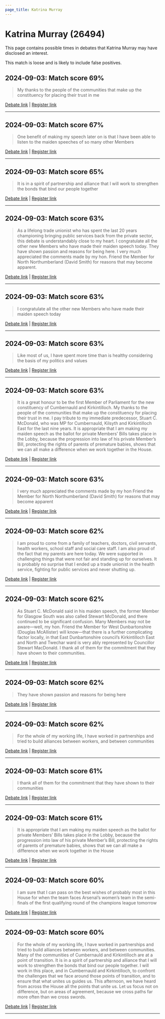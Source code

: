 ```yaml
---
page_title: Katrina Murray
---
```


# Katrina Murray  (26494)

This page contains possible times in debates that Katrina Murray may have disclosed an interest.

This match is loose and is likely to include false positives. 



## 2024-09-03: Match score 69%

>My thanks to the people of the communities that make up the constituency for placing their trust in me

[Debate link](https://www.theyworkforyou.com/debates/?id=2024-09-03c.246.1) | [Register link](https://www.theyworkforyou.com/mp/26494/register)


---



## 2024-09-03: Match score 67%

>One benefit of making my speech later on is that I have been able to listen to the maiden speeches of so many other Members

[Debate link](https://www.theyworkforyou.com/debates/?id=2024-09-03c.246.1) | [Register link](https://www.theyworkforyou.com/mp/26494/register)


---



## 2024-09-03: Match score 65%

>It is in a spirit of partnership and alliance that I will work to strengthen the bonds that bind our people together

[Debate link](https://www.theyworkforyou.com/debates/?id=2024-09-03c.246.1) | [Register link](https://www.theyworkforyou.com/mp/26494/register)


---



## 2024-09-03: Match score 63%

>As a lifelong trade unionist who has spent the last 20 years championing bringing public services back from the private sector, this debate is understandably close to my heart. I congratulate all the other new Members  who have made their maiden speech today. They have shown passion and reasons for being here. I very much appreciated the comments made by my hon. Friend the Member for North Northumberland (David Smith) for reasons that may become apparent.

[Debate link](https://www.theyworkforyou.com/debates/?id=2024-09-03c.246.1) | [Register link](https://www.theyworkforyou.com/mp/26494/register)


---



## 2024-09-03: Match score 63%

>I congratulate all the other new Members  who have made their maiden speech today

[Debate link](https://www.theyworkforyou.com/debates/?id=2024-09-03c.246.1) | [Register link](https://www.theyworkforyou.com/mp/26494/register)


---



## 2024-09-03: Match score 63%

>Like most of us, I have spent more time than is healthy considering the basis of my politics and values

[Debate link](https://www.theyworkforyou.com/debates/?id=2024-09-03c.246.1) | [Register link](https://www.theyworkforyou.com/mp/26494/register)


---



## 2024-09-03: Match score 63%

>It is a great honour to be the first Member of Parliament for the new constituency of Cumbernauld and Kirkintilloch. My thanks to the people of the communities that make up the constituency for placing their trust in me. I pay tribute to my immediate predecessor, Stuart C. McDonald, who was MP for Cumbernauld, Kilsyth and Kirkintilloch East for the last nine years. It is appropriate that I am making my maiden speech as the ballot for private Members’ Bills takes place in the Lobby, because the progression into law of his private Member’s Bill, protecting the rights of parents of premature babies, shows that we can all make a difference when we work together in the House.

[Debate link](https://www.theyworkforyou.com/debates/?id=2024-09-03c.246.1) | [Register link](https://www.theyworkforyou.com/mp/26494/register)


---



## 2024-09-03: Match score 63%

>I very much appreciated the comments made by my hon Friend the Member for North Northumberland (David Smith) for reasons that may become apparent

[Debate link](https://www.theyworkforyou.com/debates/?id=2024-09-03c.246.1) | [Register link](https://www.theyworkforyou.com/mp/26494/register)


---



## 2024-09-03: Match score 62%

>I am proud to come from a family of teachers, doctors, civil servants, health workers, school staff and social care staff. I am also proud of the fact that my parents are here today. We were supported in challenging things that were not fair and standing up for ourselves. It is probably no surprise that I ended up a trade unionist in the health service, fighting for public services and never shutting up.

[Debate link](https://www.theyworkforyou.com/debates/?id=2024-09-03c.246.1) | [Register link](https://www.theyworkforyou.com/mp/26494/register)


---



## 2024-09-03: Match score 62%

>As Stuart C. McDonald said in his maiden speech, the former Member for Glasgow South was also called Stewart McDonald, and there continued to be significant confusion. Many Members may not be aware—well, my hon. Friend the Member for West Dunbartonshire (Douglas McAllister) will know—that there is a further complicating factor locally, in that East Dunbartonshire council’s Kirkintilloch East and North and Twechar ward is very ably represented by Councillor Stewart MacDonald. I thank all of them for the commitment that they have shown to their communities.

[Debate link](https://www.theyworkforyou.com/debates/?id=2024-09-03c.246.1) | [Register link](https://www.theyworkforyou.com/mp/26494/register)


---



## 2024-09-03: Match score 62%

>They have shown passion and reasons for being here

[Debate link](https://www.theyworkforyou.com/debates/?id=2024-09-03c.246.1) | [Register link](https://www.theyworkforyou.com/mp/26494/register)


---



## 2024-09-03: Match score 62%

>For the whole of my working life, I have worked in partnerships and tried to build alliances between workers, and between communities

[Debate link](https://www.theyworkforyou.com/debates/?id=2024-09-03c.246.1) | [Register link](https://www.theyworkforyou.com/mp/26494/register)


---



## 2024-09-03: Match score 61%

>I thank all of them for the commitment that they have shown to their communities

[Debate link](https://www.theyworkforyou.com/debates/?id=2024-09-03c.246.1) | [Register link](https://www.theyworkforyou.com/mp/26494/register)


---



## 2024-09-03: Match score 61%

>It is appropriate that I am making my maiden speech as the ballot for private Members’ Bills takes place in the Lobby, because the progression into law of his private Member’s Bill, protecting the rights of parents of premature babies, shows that we can all make a difference when we work together in the House

[Debate link](https://www.theyworkforyou.com/debates/?id=2024-09-03c.246.1) | [Register link](https://www.theyworkforyou.com/mp/26494/register)


---



## 2024-09-03: Match score 60%

>I am sure that I can pass on the best wishes of probably most in this House for when the team faces Arsenal’s women’s team in the semi-finals of the first qualifying round of the champions league tomorrow

[Debate link](https://www.theyworkforyou.com/debates/?id=2024-09-03c.246.1) | [Register link](https://www.theyworkforyou.com/mp/26494/register)


---



## 2024-09-03: Match score 60%

>For the whole of my working life, I have worked in partnerships and tried to build alliances between workers, and between communities. Many of the communities of Cumbernauld and Kirkintilloch are at a point of transition. It is in a spirit of partnership and alliance that I will work to strengthen the bonds that bind our people together. I will work in this place, and in Cumbernauld and Kirkintilloch, to confront the challenges that we face around those points of transition, and to ensure that what unites us guides us. This afternoon, we have heard from across the House all the points that unite us. Let us focus not on difference, but on areas of agreement, because we cross paths far more often than we cross swords.

[Debate link](https://www.theyworkforyou.com/debates/?id=2024-09-03c.246.1) | [Register link](https://www.theyworkforyou.com/mp/26494/register)


---

